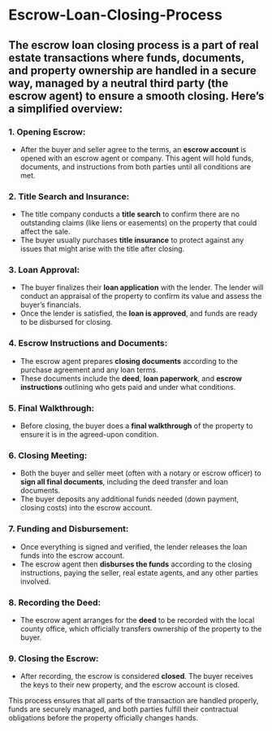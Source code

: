 # Escrow-Loan-Closing-Process

## The **escrow loan closing process** is a part of real estate transactions where funds, documents, and property ownership are handled in a secure way, managed by a neutral third party (the escrow agent) to ensure a smooth closing. Here’s a simplified overview:

### 1. **Opening Escrow**:
   - After the buyer and seller agree to the terms, an **escrow account** is opened with an escrow agent or company. This agent will hold funds, documents, and instructions from both parties until all conditions are met.

### 2. **Title Search and Insurance**:
   - The title company conducts a **title search** to confirm there are no outstanding claims (like liens or easements) on the property that could affect the sale.
   - The buyer usually purchases **title insurance** to protect against any issues that might arise with the title after closing.

### 3. **Loan Approval**:
   - The buyer finalizes their **loan application** with the lender. The lender will conduct an appraisal of the property to confirm its value and assess the buyer’s financials.
   - Once the lender is satisfied, the **loan is approved**, and funds are ready to be disbursed for closing.

### 4. **Escrow Instructions and Documents**:
   - The escrow agent prepares **closing documents** according to the purchase agreement and any loan terms.
   - These documents include the **deed**, **loan paperwork**, and **escrow instructions** outlining who gets paid and under what conditions.

### 5. **Final Walkthrough**:
   - Before closing, the buyer does a **final walkthrough** of the property to ensure it is in the agreed-upon condition.

### 6. **Closing Meeting**:
   - Both the buyer and seller meet (often with a notary or escrow officer) to **sign all final documents**, including the deed transfer and loan documents.
   - The buyer deposits any additional funds needed (down payment, closing costs) into the escrow account.

### 7. **Funding and Disbursement**:
   - Once everything is signed and verified, the lender releases the loan funds into the escrow account.
   - The escrow agent then **disburses the funds** according to the closing instructions, paying the seller, real estate agents, and any other parties involved.

### 8. **Recording the Deed**:
   - The escrow agent arranges for the **deed** to be recorded with the local county office, which officially transfers ownership of the property to the buyer.

### 9. **Closing the Escrow**:
   - After recording, the escrow is considered **closed**. The buyer receives the keys to their new property, and the escrow account is closed.

This process ensures that all parts of the transaction are handled properly, funds are securely managed, and both parties fulfill their contractual obligations before the property officially changes hands.
